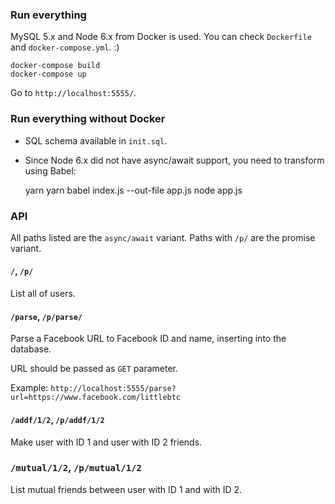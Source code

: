 ### Run everything

MySQL 5.x and Node 6.x from Docker is used. You can check `Dockerfile` and `docker-compose.yml`. :)

    docker-compose build
    docker-compose up

Go to `http://localhost:5555/`.


### Run everything without Docker

* SQL schema available in `init.sql`.

* Since Node 6.x did not have async/await support, you need to transform using Babel:


    yarn
    yarn babel index.js --out-file app.js
    node app.js


### API

All paths listed are the `async/await` variant. Paths with `/p/` are the promise variant.

#### `/`, `/p/`

List all of users.

#### `/parse`, `/p/parse/`

Parse a Facebook URL to Facebook ID and name, inserting into the database.

URL should be passed as `GET` parameter.

Example: `http://localhost:5555/parse?url=https://www.facebook.com/littlebtc`

#### `/addf/1/2`, `/p/addf/1/2`

Make user with ID 1 and user with ID 2 friends.

### `/mutual/1/2`, `/p/mutual/1/2`

List mutual friends between user with ID 1 and with ID 2.
